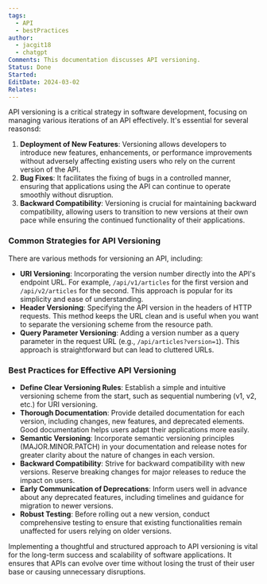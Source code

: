 ```yaml
---
tags:
  - API
  - bestPractices
author:
  - jacgit18
  - chatgpt
Comments: This documentation discusses API versioning.
Status: Done
Started: 
EditDate: 2024-03-02
Relates:
---
```

API versioning is a critical strategy in software development, focusing on managing various iterations of an API effectively. It's essential for several reasonsd:

1. **Deployment of New Features**: Versioning allows developers to introduce new features, enhancements, or performance improvements without adversely affecting existing users who rely on the current version of the API.
2. **Bug Fixes**: It facilitates the fixing of bugs in a controlled manner, ensuring that applications using the API can continue to operate smoothly without disruption.
3. **Backward Compatibility**: Versioning is crucial for maintaining backward compatibility, allowing users to transition to new versions at their own pace while ensuring the continued functionality of their applications.

### Common Strategies for API Versioning

There are various methods for versioning an API, including:

- **URI Versioning**: Incorporating the version number directly into the API's endpoint URL. For example, `/api/v1/articles` for the first version and `/api/v2/articles` for the second. This approach is popular for its simplicity and ease of understanding.
- **Header Versioning**: Specifying the API version in the headers of HTTP requests. This method keeps the URL clean and is useful when you want to separate the versioning scheme from the resource path.
- **Query Parameter Versioning**: Adding a version number as a query parameter in the request URL (e.g., `/api/articles?version=1`). This approach is straightforward but can lead to cluttered URLs.

### Best Practices for Effective API Versioning

- **Define Clear Versioning Rules**: Establish a simple and intuitive versioning scheme from the start, such as sequential numbering (v1, v2, etc.) for URI versioning.
- **Thorough Documentation**: Provide detailed documentation for each version, including changes, new features, and deprecated elements. Good documentation helps users adapt their applications more easily.
- **Semantic Versioning**: Incorporate semantic versioning principles (MAJOR.MINOR.PATCH) in your documentation and release notes for greater clarity about the nature of changes in each version.
- **Backward Compatibility**: Strive for backward compatibility with new versions. Reserve breaking changes for major releases to reduce the impact on users.
- **Early Communication of Deprecations**: Inform users well in advance about any deprecated features, including timelines and guidance for migration to newer versions.
- **Robust Testing**: Before rolling out a new version, conduct comprehensive testing to ensure that existing functionalities remain unaffected for users relying on older versions.

Implementing a thoughtful and structured approach to API versioning is vital for the long-term success and scalability of software applications. It ensures that APIs can evolve over time without losing the trust of their user base or causing unnecessary disruptions.